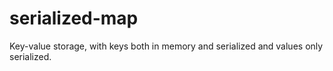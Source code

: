 # serialized-map
Key-value storage, with keys both in memory and serialized and values only serialized.
